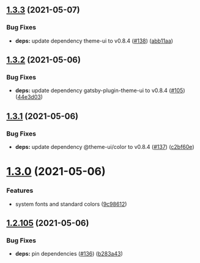 ## [1.3.3](https://github.com/dds/bosabosa.org/compare/v1.3.2...v1.3.3) (2021-05-07)


### Bug Fixes

* **deps:** update dependency theme-ui to v0.8.4 ([#138](https://github.com/dds/bosabosa.org/issues/138)) ([abb11aa](https://github.com/dds/bosabosa.org/commit/abb11aa425c7bc71bf9ae09d3fbbbeba0e54d0cc))



## [1.3.2](https://github.com/dds/bosabosa.org/compare/v1.3.1...v1.3.2) (2021-05-06)


### Bug Fixes

* **deps:** update dependency gatsby-plugin-theme-ui to v0.8.4 ([#105](https://github.com/dds/bosabosa.org/issues/105)) ([44e3d03](https://github.com/dds/bosabosa.org/commit/44e3d03419d728e0f167cd8de8e9d05c560e9f9f))



## [1.3.1](https://github.com/dds/bosabosa.org/compare/v1.3.0...v1.3.1) (2021-05-06)


### Bug Fixes

* **deps:** update dependency @theme-ui/color to v0.8.4 ([#137](https://github.com/dds/bosabosa.org/issues/137)) ([c2bf60e](https://github.com/dds/bosabosa.org/commit/c2bf60eae0a304b52dd8d1394ed68685b216e19c))



# [1.3.0](https://github.com/dds/bosabosa.org/compare/v1.2.105...v1.3.0) (2021-05-06)


### Features

* system fonts and standard colors ([9c98612](https://github.com/dds/bosabosa.org/commit/9c986127d1211b7211645ceaf33a305e66bd76ad))



## [1.2.105](https://github.com/dds/bosabosa.org/compare/v1.2.104...v1.2.105) (2021-05-06)


### Bug Fixes

* **deps:** pin dependencies ([#136](https://github.com/dds/bosabosa.org/issues/136)) ([b283a43](https://github.com/dds/bosabosa.org/commit/b283a436b163a29bc3600feece4d5a0f0b212eda))




